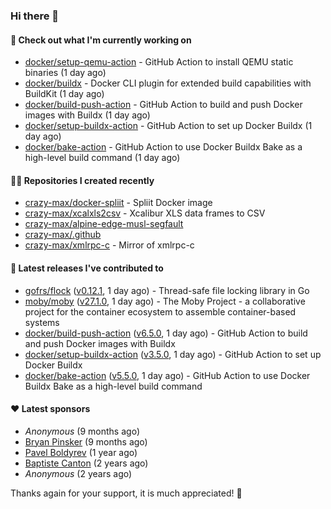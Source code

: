 ### Hi there 👋

#### 👷 Check out what I'm currently working on

- [docker/setup-qemu-action](https://github.com/docker/setup-qemu-action) - GitHub Action to install QEMU static binaries (1 day ago)
- [docker/buildx](https://github.com/docker/buildx) - Docker CLI plugin for extended build capabilities with BuildKit (1 day ago)
- [docker/build-push-action](https://github.com/docker/build-push-action) - GitHub Action to build and push Docker images with Buildx (1 day ago)
- [docker/setup-buildx-action](https://github.com/docker/setup-buildx-action) - GitHub Action to set up Docker Buildx (1 day ago)
- [docker/bake-action](https://github.com/docker/bake-action) - GitHub Action to use Docker Buildx Bake as a high-level build command (1 day ago)

#### 👨‍💻 Repositories I created recently

- [crazy-max/docker-spliit](https://github.com/crazy-max/docker-spliit) - Spliit Docker image
- [crazy-max/xcalxls2csv](https://github.com/crazy-max/xcalxls2csv) - Xcalibur XLS data frames to CSV
- [crazy-max/alpine-edge-musl-segfault](https://github.com/crazy-max/alpine-edge-musl-segfault)
- [crazy-max/.github](https://github.com/crazy-max/.github)
- [crazy-max/xmlrpc-c](https://github.com/crazy-max/xmlrpc-c) - Mirror of xmlrpc-c

#### 🚀 Latest releases I've contributed to

- [gofrs/flock](https://github.com/gofrs/flock) ([v0.12.1](https://github.com/gofrs/flock/releases/tag/v0.12.1), 1 day ago) - Thread-safe file locking library in Go
- [moby/moby](https://github.com/moby/moby) ([v27.1.0](https://github.com/moby/moby/releases/tag/v27.1.0), 1 day ago) - The Moby Project - a collaborative project for the container ecosystem to assemble container-based systems
- [docker/build-push-action](https://github.com/docker/build-push-action) ([v6.5.0](https://github.com/docker/build-push-action/releases/tag/v6.5.0), 1 day ago) - GitHub Action to build and push Docker images with Buildx
- [docker/setup-buildx-action](https://github.com/docker/setup-buildx-action) ([v3.5.0](https://github.com/docker/setup-buildx-action/releases/tag/v3.5.0), 1 day ago) - GitHub Action to set up Docker Buildx
- [docker/bake-action](https://github.com/docker/bake-action) ([v5.5.0](https://github.com/docker/bake-action/releases/tag/v5.5.0), 1 day ago) - GitHub Action to use Docker Buildx Bake as a high-level build command

#### ❤️ Latest sponsors
- _Anonymous_ (9 months ago)
- [Bryan Pinsker](https://github.com/BryanPinsker) (9 months ago)
- [Pavel Boldyrev](https://github.com/bpg) (1 year ago)
- [Baptiste Canton](https://github.com/batmac) (2 years ago)
- _Anonymous_ (2 years ago)

Thanks again for your support, it is much appreciated! 🙏
